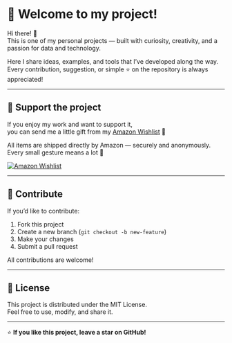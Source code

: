 # 🌟 Welcome to my project!

Hi there! 👋  
This is one of my personal projects — built with curiosity, creativity, and a passion for data and technology.  

Here I share ideas, examples, and tools that I’ve developed along the way.  
Every contribution, suggestion, or simple ⭐ on the repository is always appreciated!

---

## 💝 Support the project

If you enjoy my work and want to support it,  
you can send me a little gift from my [Amazon Wishlist](https://www.amazon.it/hz/wishlist/ls/24A9T2JR42KQO?ref_=list_d_wl_lfu_nav_5) 🎁  

All items are shipped directly by Amazon — securely and anonymously.  
Every small gesture means a lot 💙

[![Amazon Wishlist](https://img.shields.io/badge/Amazon-Wishlist-blue?logo=amazon)](https://www.amazon.it/hz/wishlist/ls/24A9T2JR42KQO?ref_=list_d_wl_lfu_nav_5)

---

## 🧩 Contribute

If you’d like to contribute:
1. Fork this project  
2. Create a new branch (`git checkout -b new-feature`)  
3. Make your changes  
4. Submit a pull request  

All contributions are welcome!

---

## 📜 License

This project is distributed under the MIT License.  
Feel free to use, modify, and share it.

---

⭐ **If you like this project, leave a star on GitHub!**
